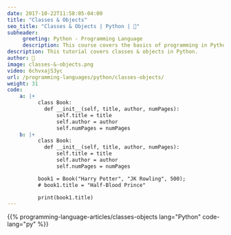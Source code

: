 ```yaml
---
date: 2017-10-22T11:58:05-04:00
title: "Classes & Objects"
seo_title: "Classes & Objects | Python | 🦒"
subheader:
     greeting: Python - Programming Language
     description: This course covers the basics of programming in Python. Work your way through the videos/articles and I'll teach you everything you need to know to start your programming journey!
description: This tutorial covers classes & objects in Python.
author: 🦒
image: classes-&-objects.png
video: 6chvxajS3yc
url: /programming-languages/python/classes-objects/
weight: 31
code:
    a: |+
          class Book:
            def __init__(self, title, author, numPages):
                self.title = title
                self.author = author
                self.numPages = numPages
    b: |+
          class Book:
            def __init__(self, title, author, numPages):
                self.title = title
                self.author = author
                self.numPages = numPages

          book1 = Book("Harry Potter", "JK Rowling", 500);
          # book1.title = "Half-Blood Prince"

          print(book1.title)
---
```


{{% programming-language-articles/classes-objects lang="Python" code-lang="py" %}}
